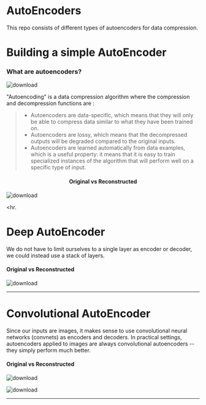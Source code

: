# AutoEncoders
This repo consists of different types of autoencoders for data compression.
<h1> Building a simple AutoEncoder </h1>
<h3>What are autoencoders?</h3>

![download](https://user-images.githubusercontent.com/68855488/179143551-396f1b92-0ab2-465e-b873-52ec0665cce5.png)

"Autoencoding" is a data compression algorithm where the compression and decompression functions are :
> * Autoencoders are data-specific, which means that they will only be able to compress data similar to what they have been trained on.
> * Autoencoders are lossy, which means that the decompressed outputs will be degraded compared to the original inputs.
> * Autoencoders are learned automatically from data examples, which is a useful property: it means that it is easy to train specialized instances of the algorithm that will perform well on a specific type of input. 

<center><h4> Original vs Reconstructed </h4></center>

![download](https://user-images.githubusercontent.com/68855488/179143810-f11e6142-9f87-45a3-9f51-f76e2b20218a.png)

<hr.

<h1>Deep AutoEncoder</h1>
We do not have to limit ourselves to a single layer as encoder or decoder, we could instead use a stack of layers.

<h4> Original vs Reconstructed </h4>

![download](https://user-images.githubusercontent.com/68855488/179144032-72404a09-48fd-4145-9056-06eb523b272f.png)

<hr>

<h1>Convolutional AutoEncoder</h1>
Since our inputs are images, it makes sense to use convolutional neural networks (convnets) as encoders and decoders. In practical settings, autoencoders applied to images are always convolutional autoencoders --they simply perform much better.


<h4> Original vs Reconstructed </h4>

![download](https://user-images.githubusercontent.com/68855488/179144933-4e8e6e7d-7f2f-4b0a-a6d5-8154b2d53a88.png)

![download](https://user-images.githubusercontent.com/68855488/179144361-b14395e6-10d4-407d-8d98-3b24f0c0f140.png)

<hr>
